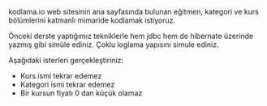 kodlama.io web sitesinin ana sayfasında bulunan eğitmen, kategori ve kurs bölümlerini katmanlı mimaride kodlamak istiyoruz.

Önceki derste yaptığımız tekniklerle hem jdbc hem de hibernate üzerinde yazmış gibi simüle ediniz.
 Çoklu loglama yapısını simule ediniz.

Aşağıdaki isterleri gerçekleştiriniz:
* Kurs ismi tekrar edemez 
* Kategori ismi tekrar edemez
* Bir kursun fiyatı 0 dan küçük olamaz
